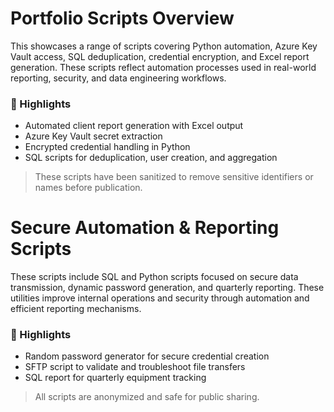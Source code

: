 # Portfolio Scripts Overview

This showcases a range of scripts covering Python automation, Azure Key Vault access, SQL deduplication, credential encryption, and Excel report generation. These scripts reflect automation processes used in real-world reporting, security, and data engineering workflows.

### 🔹 Highlights
- Automated client report generation with Excel output
- Azure Key Vault secret extraction
- Encrypted credential handling in Python
- SQL scripts for deduplication, user creation, and aggregation

> These scripts have been sanitized to remove sensitive identifiers or names before publication.

# Secure Automation & Reporting Scripts

These scripts include SQL and Python scripts focused on secure data transmission, dynamic password generation, and quarterly reporting. These utilities improve internal operations and security through automation and efficient reporting mechanisms.

### 🔹 Highlights
- Random password generator for secure credential creation
- SFTP script to validate and troubleshoot file transfers
- SQL report for quarterly equipment tracking

> All scripts are anonymized and safe for public sharing.
